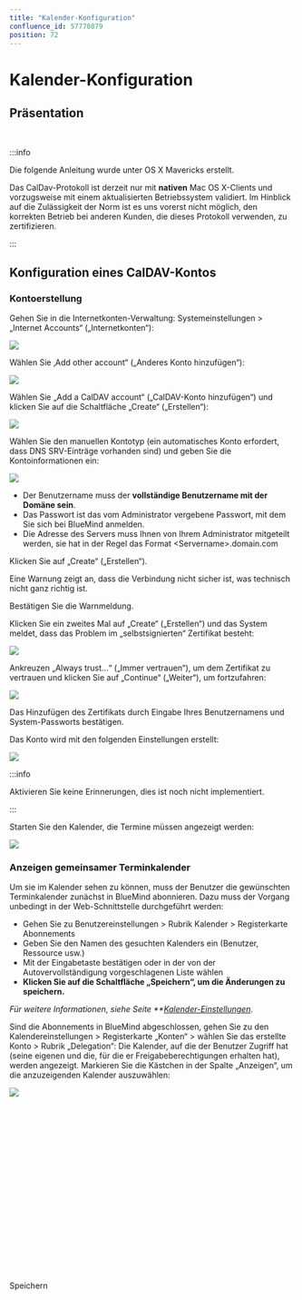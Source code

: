 ```yaml
---
title: "Kalender-Konfiguration"
confluence_id: 57770879
position: 72
---
```

# Kalender-Konfiguration


## Präsentation

 


:::info

Die folgende Anleitung wurde unter OS X Mavericks erstellt.

Das CalDav-Protokoll ist derzeit nur mit **nativen** Mac OS X-Clients und vorzugsweise mit einem aktualisierten Betriebssystem validiert. Im Hinblick auf die Zulässigkeit der Norm ist es uns vorerst nicht möglich, den korrekten Betrieb bei anderen Kunden, die dieses Protokoll verwenden, zu zertifizieren.

:::


## Konfiguration eines CalDAV-Kontos

### Kontoerstellung

Gehen Sie in die Internetkonten-Verwaltung: Systemeinstellungen > „Internet Accounts“ („Internetkonten“):

![](../../../../attachments/57770879/57770888.png)

Wählen Sie ‚Add other account“ („Anderes Konto hinzufügen“):

![](../../../../attachments/57770879/57770887.png)

Wählen Sie „Add a CalDAV account“ („CalDAV-Konto hinzufügen“) und klicken Sie auf die Schaltfläche „Create“ („Erstellen“):

![](../../../../attachments/57770879/57770886.png)

Wählen Sie den manuellen Kontotyp (ein automatisches Konto erfordert, dass DNS SRV-Einträge vorhanden sind) und geben Sie die Kontoinformationen ein:

![](../../../../attachments/57770879/57770885.png)

- Der Benutzername muss der **vollständige **Benutzername mit der Domäne sein****. 
- Das Passwort ist das vom Administrator vergebene Passwort, mit dem Sie sich bei BlueMind anmelden.
- Die Adresse des Servers muss Ihnen von Ihrem Administrator mitgeteilt werden, sie hat in der Regel das Format &lt;Servername>.domain.com 


Klicken Sie auf „Create“ („Erstellen“).

Eine Warnung zeigt an, dass die Verbindung nicht sicher ist, was technisch nicht ganz richtig ist.

Bestätigen Sie die Warnmeldung.

Klicken Sie ein zweites Mal auf „Create“ („Erstellen“) und das System meldet, dass das Problem im „selbstsignierten“ Zertifikat besteht:

![](../../../../attachments/57770879/57770884.png)

Ankreuzen „Always trust...“ („Immer vertrauen“), um dem Zertifikat zu vertrauen und klicken Sie auf „Continue“ („Weiter“), um fortzufahren:

![](../../../../attachments/57770879/57770883.png)

Das Hinzufügen des Zertifikats durch Eingabe Ihres Benutzernamens und System-Passworts bestätigen.

Das Konto wird mit den folgenden Einstellungen erstellt:

![](../../../../attachments/57770879/57770882.png)


:::info

Aktivieren Sie keine Erinnerungen, dies ist noch nicht implementiert.

:::

Starten Sie den Kalender, die Termine müssen angezeigt werden:

![](../../../../attachments/57770879/57770881.png)

### Anzeigen gemeinsamer Terminkalender

Um sie im Kalender sehen zu können, muss der Benutzer die gewünschten Terminkalender zunächst in BlueMind abonnieren. Dazu muss der Vorgang unbedingt in der Web-Schnittstelle
durchgeführt werden:

- Gehen Sie zu Benutzereinstellungen > Rubrik Kalender > Registerkarte Abonnements
- Geben Sie den Namen des gesuchten Kalenders ein (Benutzer, Ressource usw.)
- Mit der Eingabetaste bestätigen oder in der von der Autovervollständigung vorgeschlagenen Liste wählen
- **Klicken Sie auf die Schaltfläche „Speichern“, um die Änderungen zu speichern.**


*Für weitere Informationen, siehe Seite **[Kalender-Einstellungen](/old/Guide_de_l_utilisateur/L_agenda/Préférences_de_l_agenda/)*.

Sind die Abonnements in BlueMind abgeschlossen, gehen Sie zu den Kalendereinstellungen > Registerkarte „Konten“ > wählen Sie das erstellte Konto > Rubrik „Delegation“: Die Kalender, auf die der Benutzer Zugriff hat (seine eigenen und die, für die er Freigabeberechtigungen erhalten hat), werden angezeigt.
Markieren Sie die Kästchen in der Spalte „Anzeigen“, um die anzuzeigenden Kalender auszuwählen:

![](../../../../attachments/57770879/57770880.png)

 


 

 

 

 

 

 

 

 

 

Speichern

